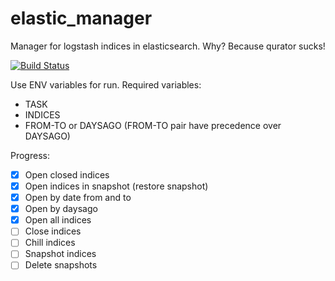 # elastic_manager

Manager for logstash indices in elasticsearch. Why? Because qurator sucks!

[![Build Status](https://travis-ci.org/onetwotrip/elastic_manager.svg?branch=master)](https://travis-ci.org/onetwotrip/elastic_manager)

Use ENV variables for run. Required variables:
* TASK
* INDICES
* FROM-TO or DAYSAGO (FROM-TO pair have precedence over DAYSAGO)

Progress:
* [x] Open closed indices
* [x] Open indices in snapshot (restore snapshot)
* [x] Open by date from and to
* [x] Open by daysago
* [x] Open all indices
* [ ] Close indices
* [ ] Chill indices
* [ ] Snapshot indices
* [ ] Delete snapshots